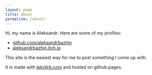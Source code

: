 ```yaml
---
layout: page
title: About
permalink: /about/
---
```

Hi, my name is Aleksandr. Here are some of my profiles:

- [github.com/aleksandrbazhin](https://github.com/aleksandrbazhin)
- [aleksandrbazhin.itch.io](https://aleksandrbazhin.itch.io/)

This site is the easiest way for me to post something I come up with.

It is made with [jekyllrb.com](https://jekyllrb.com/) and hosted on github.pages.
